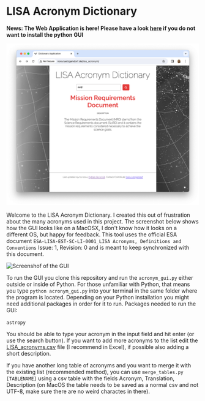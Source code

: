 # LISA Acronym Dictionary

**News: The Web Application is here! Please have a look [here](http://nora.luetzgendorf.de/lisa_acronym/) if you do not want to install the python GUI**

![Screenshof of the GUI](./screenshots/web1.png?raw=true "Optional Title")

Welcome to the LISA Acronym Dictionary. I created this out of frustration about the many acronyms used in this project. The screenshot below shows how the GUI looks like on a MacOSX, I don't know how it looks on a different OS, but happy for feedback. This tool uses the official ESA document `ESA-LISA-EST-SC-LI-0001_LISA Acronyms, Definitions and Conventions` Issue: 1, Revision: 0 and is meant to keep synchronized with this document. 

![Screenshof of the GUI](./screenshots/gui1.png?raw=true "Optional Title")

To run the GUI you clone this repository and run the `acronym_gui.py` either outside or inside of Python. For those unfamiliar with Python, that means you type `python acronym_gui.py` into your terminal in the same folder where the program is located. Depending on your Python installation you might need additional packages in order for it to run. Packages needed to run the GUI:

`astropy`

You should be able to type your acronym in the input field and hit enter (or use the search button). If you want to add more acronyms to the list edit the [LISA_acronyms.csv](LISA_acronyms.csv) file (I recommend in Excel), if possible also adding a short description.

If you have another long table of acronyms and you want to merge it with the existing list (recommended method), you can use `merge_tables.py [TABLENAME]` using a csv table with the fields Acronym, Translation, Description (on MacOS the table needs to be saved as a normal csv and not UTF-8, make sure there are no weird charactes in there).

